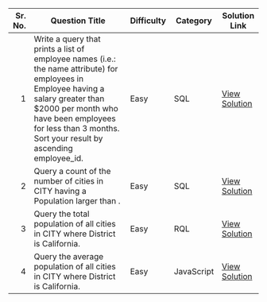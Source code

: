 | Sr. No. | Question Title                                                                                                                                                  | Difficulty | Category   | Solution Link                                                                                  |
|--------:|------------------------------------------------------------------------------------------------------------------------------------------------------------------|------------|------------|-------------------------------------------------------------------------------------------------|
| 1       | Write a query that prints a list of employee names (i.e.: the name attribute) for employees in Employee having a salary greater than $2000 per month who have been employees for less than 3 months. Sort your result by ascending employee_id. | Easy       | SQL        | [View Solution](https://www.hackerrank.com/challenges/salary-of-employees/problem?isFullScreen=true)         |
| 2       | Query a count of the number of cities in CITY having a Population larger than .                                                                                                                              | Easy      | SQL        | [View Solution](https://www.hackerrank.com/challenges/revising-aggregations-the-count-function/problem?isFullScreen=true)       |
| 3       | Query the total population of all cities in CITY where District is California.                                                                                                                                           | Easy       | RQL | [View Solution](https://github.com/yourusername/repo/blob/main/react/clock-app.jsx)            |
| 4       | Query the average population of all cities in CITY where District is California.                                                                                                                                                | Easy       | JavaScript | [View Solution](https://www.hackerrank.com/challenges/revising-aggregations-the-average-function/problem?isFullScreen=true)           |
